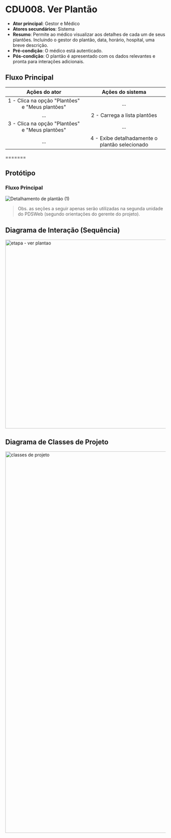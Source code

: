 # CDU008. Ver Plantão

- **Ator principal**: Gestor e Médico
- **Atores secundários**: Sistema
- **Resumo**: Permite ao médico visualizar aos detalhes de cada um de seus plantões. Incluindo o gestor do plantão, data, horário, hospital, uma breve descrição.
- **Pré-condição**: O médico está autenticado.
- **Pós-condição**: O plantão é apresentado com os dados relevantes e pronta para interações adicionais.

## Fluxo Principal
| Ações do ator | Ações do sistema |
| :-----------: | :--------------: |
| 1 - Clica na opção "Plantões" e "Meus plantões" | ... |
| ... | 2 - Carrega a lista plantões |
| 3 - Clica na opção "Plantões" e "Meus plantões" | ... |
| ... | 4 - Exibe detalhadamente o plantão selecionado |
=======

## Protótipo
### Fluxo Principal
![Detalhamento de plantão (1)](https://github.com/user-attachments/assets/5a1d0ae5-c735-4221-81a8-acbd5b142089)

> Obs. as seções a seguir apenas serão utilizadas na segunda unidade do PDSWeb (segundo orientações do gerente do projeto).

## Diagrama de Interação (Sequência)

<img width="1706" height="592" alt="etapa - ver plantao" src="https://github.com/user-attachments/assets/c009d33b-559d-4923-9a1e-3dd77eca5aa8" />

## Diagrama de Classes de Projeto

<img width="934" height="1196" alt="classes de projeto" src="https://github.com/user-attachments/assets/b916ea10-29a1-4490-a8e3-cc96e24887f1" />

